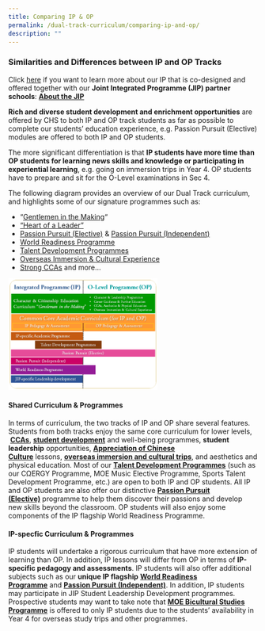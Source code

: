 ```yaml
---
title: Comparing IP & OP
permalink: /dual-track-curriculum/comparing-ip-and-op/
description: ""
---
```

### Similarities and Differences between IP and OP Tracks

Click [here](https://staging.d26k7rl81eo6rb.amplifyapp.com/dual-track-curriculum/Integrated-Programme/overview/) if you want to learn more about our IP that is co-designed and offered together with our **Joint Integrated Programme (JIP) partner schools**: **[About the JIP](https://staging.d26k7rl81eo6rb.amplifyapp.com/dual-track-curriculum/Integrated-Programme/overview/)**

**Rich and diverse student development and enrichment opportunities** are offered by CHS to both IP and OP track students as far as possible to complete our students’ education experience, e.g. Passion Pursuit (Elective) modules are offered to both IP and OP students.

The more significant differentiation is that **IP students have more time than OP students for learning news skills and knowledge or participating in experiential learning**, e.g. going on immersion trips in Year 4. OP students have to prepare and sit for the O-Level examinations in Sec 4.

The following diagram provides an overview of our Dual Track curriculum, and highlights some of our signature programmes such as:

*   “[Gentlemen in the Making](https://staging.d26k7rl81eo6rb.amplifyapp.com/student-development/Character-Education/overview/)“
*   [“Heart of a Leader”](https://staging.d26k7rl81eo6rb.amplifyapp.com/student-development/student-leadership-development/)
*   [Passion Pursuit (Elective)](https://staging.d26k7rl81eo6rb.amplifyapp.com/secondary/Distinctive-Programmes/passion-pursuit/elective/) & [Passion Pursuit (Independent)](https://staging.d26k7rl81eo6rb.amplifyapp.com/secondary/Distinctive-Programmes/passion-pursuit/independent/)
*   [World Readiness Programme](https://staging.d26k7rl81eo6rb.amplifyapp.com/secondary/Distinctive-Programmes/world-readiness-programme/)
*   [Talent Development Programmes](https://staging.d26k7rl81eo6rb.amplifyapp.com/secondary/Talent-Development/overview/)
*   [Overseas Immersion & Cultural Experience](https://staging.d26k7rl81eo6rb.amplifyapp.com/secondary/Distinctive-Programmes/overseas-immersion-and-cultural-experience/)
*   [Strong CCAs](https://staging.d26k7rl81eo6rb.amplifyapp.com/non-academic/Physical-Education/overview/) and more…

<img src="/images/dual1.png" style="width:60%">

#### Shared Curriculum & Programmes

In terms of curriculum, the two tracks of IP and OP share several features. Students from both tracks enjoy the same core curriculum for lower levels,  **[CCAs](https://staging.d26k7rl81eo6rb.amplifyapp.com/non-academic/Physical-Education/overview/)**, **[student development](https://staging.d26k7rl81eo6rb.amplifyapp.com/student-development/Character-Education/overview/)** and well-being programmes, **student leadership** opportunities, **[Appreciation of Chinese Culture](https://staging.d26k7rl81eo6rb.amplifyapp.com/sap-flagship-programme/)** lessons, [**overseas immersion and cultural trips**](https://staging.d26k7rl81eo6rb.amplifyapp.com/secondary/Distinctive-Programmes/overseas-immersion-and-cultural-experience/), and aesthetics and physical education. Most of our **[Talent Development Programmes](https://staging.d26k7rl81eo6rb.amplifyapp.com/secondary/Talent-Development/overview/)** (such as our CΩERGY Programme, MOE Music Elective Programme, Sports Talent Development Programme, etc.) are open to both IP and OP students. All IP and OP students are also offer our distinctive **[Passion Pursuit (Elective)](https://staging.d26k7rl81eo6rb.amplifyapp.com/secondary/Distinctive-Programmes/passion-pursuit/elective/)** programme to help them discover their passions and develop new skills beyond the classroom. OP students will also enjoy some components of the IP flagship World Readiness Programme.

#### IP-specfic Curriculum & Programmes

IP students will undertake a rigorous curriculum that have more extension of learning than OP. In addition, IP lessons will differ from OP in terms of **IP-specific pedagogy and assessments**. IP students will also offer additional subjects such as our **unique IP flagship** **[World Readiness Programme](https://staging.d26k7rl81eo6rb.amplifyapp.com/secondary/Distinctive-Programmes/world-readiness-programme/)** and **[Passion Pursuit (Independent)](https://staging.d26k7rl81eo6rb.amplifyapp.com/secondary/Distinctive-Programmes/passion-pursuit/independent/)**. In addition, IP students may participate in JIP Student Leadership Development programmes. Prospective students may want to take note that **[MOE Bicultural Studies Programme](https://staging.d26k7rl81eo6rb.amplifyapp.com/secondary/Talent-Development/bicultural-studies-programme/)** is offered to only IP students due to the students’ availability in Year 4 for overseas study trips and other programmes.